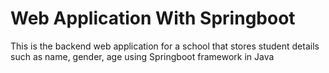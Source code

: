 # Web Application With Springboot
This is the backend web application for a school that stores student details such as name, gender, age using Springboot framework in Java
